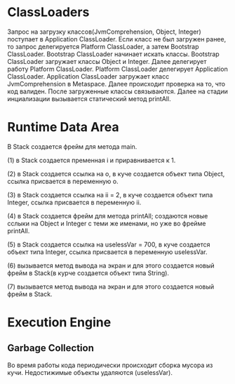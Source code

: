# ClassLoaders

Запрос на загрузку классов(JvmComprehension, Object, Integer) поступает в Application ClassLoader. 
Если класс не был загружен ранее, то запрос делегируется Platform ClassLoader, а затем Bootstrap ClassLoader.
Bootstrap ClassLoader начинает искать классы. 
Bootstrap ClassLoader загружает классы Object и Integer. 
Далее делегирует работу Platform ClassLoader.
Platform ClassLoader делегирует Application ClassLoader.
Application ClassLoader загружает класс JvmComprehension в Metaspace.
Далее происходит проверка на то, что код валиден.
После загруженные классы связываются. 
Далее на стадии инциализации вызывается статический метод printAll.

# Runtime Data Area

В Stack создается фрейм для метода main.

(1) в Stack создается пременная i и приравнивается к 1. 

(2) в Stack создается ссылка на o, в куче создается объект типа Object, ссылка присвается в переменную o.

(3) в Stack создается ссылка на ii = 2, в куче создается объект типа Integer, ссылка присвается в переменную ii.

(4) в Stack создается фрейм для метода printAll; создаются новые сслыки на Object и Integer с теми же именами, но уже во фрейме printAll.

(5) в Stack создается ссылка на uselessVar = 700, в куче создается объект типа Integer, ссылка присвается в переменную uselessVar.

(6) вызывается метод вывода на экран и для этого создается новый фрейм в Stack(в курче создается объект типа String).

(7) вызывается метод вывода на экран и для этого создается новый фрейм в Stack.

# Execution Engine

## Garbage Collection

Во время работы кода периодически происходит сборка мусора из кучи.
Недостижимые объекты удаляются (uselessVar).
